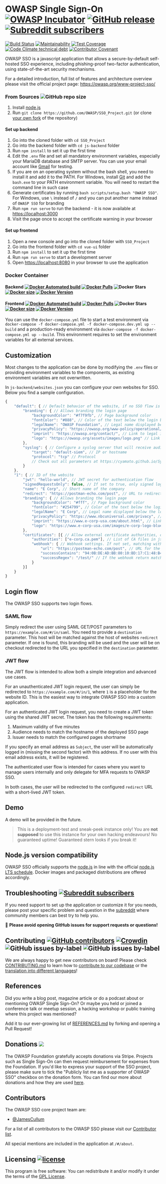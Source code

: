 # OWASP Single Sign-On [![OWASP Incubator](https://img.shields.io/badge/owasp-incubator%20project-fe7d37.svg)](https://owasp.org/projects/) [![GitHub release](https://img.shields.io/github/v/release/OWASP/SSO_Project.svg)](https://github.com/OWASP/SSO_Project/releases/latest) [![Subreddit subscribers](https://img.shields.io/reddit/subreddit-subscribers/owasp_sso?style=social)](https://reddit.com/r/owasp_sso)

[![Build Status](https://travis-ci.com/OWASP/SSO_Project.svg?branch=master)](https://travis-ci.com/OWASP/SSO_Project)
[![Maintainability](https://api.codeclimate.com/v1/badges/ed0dcb586f3143886687/maintainability)](https://codeclimate.com/github/OWASP/SSO_Project/maintainability)
[![Test Coverage](https://api.codeclimate.com/v1/badges/ed0dcb586f3143886687/test_coverage)](https://codeclimate.com/github/OWASP/SSO_Project/test_coverage)
[![Code Climate technical debt](https://img.shields.io/codeclimate/tech-debt/OWASP/SSO_Project)](https://codeclimate.com/github/OWASP/SSO_Project/trends/technical_debt)
[![Contributor Covenant](https://img.shields.io/badge/Contributor%20Covenant-v2.0%20adopted-ff69b4.svg)](CODE_OF_CONDUCT.md)

OWASP SSO is a javascript application that allows a secure-by-default self-hosted SSO experience, 
including phishing-proof two-factor authentication, using state-of-the-art security mechanisms.

For a detailed introduction, full list of features and architecture
overview please visit the official project page:
<https://owasp.org/www-project-sso/>

### From Sources ![GitHub repo size](https://img.shields.io/github/repo-size/OWASP/SSO_Project.svg)

1. Install [node.js](#nodejs-version-compatibility)
2. Run `git clone https://github.com/OWASP/SSO_Project.git` (or
   clone [your own fork](https://github.com/OWASP/SSO_Project/fork)
   of the repository)

#### Set up backend

1. Go into the cloned folder with `cd SSO_Project`
2. Go into the backend folder with `cd js-backend` folder
3. Run `npm install` to set it up the first time
4. Edit the `.env` file and set all mandatory environment variables, especially your MariaDB database and SMTP server.
You can use your email account like [Gmail](https://www.hostinger.com/tutorials/how-to-use-free-google-smtp-server) for testing.
5. If you are on an operating system without the bash shell, you need to install it and add it to the PATH.
For Windows, install [Git](https://git-scm.com/download/win) and add the `bash.exe` to your PATH environment variable.
You will need to restart the command line in such case
6. Generate certificates by running `bash scripts/setup.bash "OWASP SSO"`. For Windows, use `\` instead of `/` and you can put another name instead of `OWASP SSO` for branding
7. Run `npm run serve` to run the backend - it is now available at <https://localhost:3000>
8. Visit the page once to accept the certificate warning in your browser

#### Set up frontend

1. Open a new console and go into the cloned folder with `SSO_Project`
2. Go into the frontend folder with `cd vue-ui` folder
3. Run `npm install` to set it up the first time
4. Run `npm run serve` to start a development server
5. Open <https://localhost:8080> in your browser to use the application

### Docker Container

#### Backend [![Docker Automated build](https://img.shields.io/docker/automated/owaspsso/js-backend.svg)](https://hub.docker.com/r/owaspsso/js-backend) [![Docker Pulls](https://img.shields.io/docker/pulls/owaspsso/js-backend.svg)](https://hub.docker.com/r/owaspsso/js-backend) ![Docker Stars](https://img.shields.io/docker/stars/owaspsso/js-backend.svg) [![Docker size](https://images.microbadger.com/badges/image/owaspsso/js-backend.svg)](https://microbadger.com/images/owaspsso/js-backend) [![Docker Version](https://images.microbadger.com/badges/version/owaspsso/js-backend.svg)](https://microbadger.com/images/owaspsso/js-backend)

#### Frontend [![Docker Automated build](https://img.shields.io/docker/automated/owaspsso/vue-ui.svg)](https://hub.docker.com/r/owaspsso/vue-ui) [![Docker Pulls](https://img.shields.io/docker/pulls/owaspsso/vue-ui.svg)](https://hub.docker.com/r/owaspsso/vue-ui) ![Docker Stars](https://img.shields.io/docker/stars/owaspsso/vue-ui.svg) [![Docker size](https://images.microbadger.com/badges/image/owaspsso/vue-ui.svg)](https://microbadger.com/images/owaspsso/vue-ui) [![Docker Version](https://images.microbadger.com/badges/version/owaspsso/vue-ui.svg)](https://microbadger.com/images/owaspsso/vue-ui)

You can use the `docker-compose.yml` file to start a test environment via `docker-compose -f docker-compose.yml -f docker-compose.dev.yml up --build`
and a production-ready environment via `docker-compose -f docker-compose.yml up --build`.
This environment requires to set the environment variables for all external services.

## Customization

Most changes to the application can be done by modifying the `.env` files or providing environment variables to the components,
as existing environment variables are not overwritten.

In `js-backend/websites.json` you can configure your own websites for SSO.
Below you find a sample configuration.

```javascript
{
	"default": { // Default behavior of the website, if no SSO flow is used
		"branding": { // Allows branding the login page
			"backgroundColor": "#f7f9fb", // Page background color
			"fontColor": "#888", // Color of the text below the login box
			"legalName": "OWASP Foundation", // Legal name displayed below the login box
			"privacyPolicy": "https://owasp.org/www-policy/operational/privacy", // Link to privacy policy, mandatory
			"imprint": "https://owasp.org/contact/", // Link to legal imprint, optional
			"logo": "https://owasp.org/assets/images/logo.png" // Link to logo
		},
		"syslog": { // Configure a syslog server that will receive audit logs in CEF format, optional
			"target": "default-siem", // IP or hostname
			"protocol": "tcp" // Protocol
			// Check out all parameters at https://cyamato.github.io/SyslogPro/module-SyslogPro-Syslog.html
		}
	},
	"1": { // ID of the website
		"jwt": "hello-world", // JWT secret for authentication flow
		"signedRequestsOnly": false, // If set to true, only signed login requests are allowed
		"name": "E Corp", // Short name of the company
		"redirect": "https://postman-echo.com/post", // URL to redirect to
		"branding": { // Allows branding the login page
			"backgroundColor": "#fff", // Page background color
			"fontColor": "#254799", // Color of the text below the login box
			"legalName": "E Corp", // Legal name displayed below the login box
			"privacyPolicy": "https://www.nbcuniversal.com/privacy", // Link to privacy policy, mandatory
			"imprint": "https://www.e-corp-usa.com/about.html", // Link to legal imprint, optional
			"logo": "https://www.e-corp-usa.com/images/e-corp-logo-blue.png" // Link to logo
		},
		"certificates": [{ // Allow external certificate authorities, optional
			"authorities": ["e-corp.ca.pem"], // List of CA files in js-backend/keys/ca folder to be used for this webhook
			"webhook": { // Webhook settings. If not set, matching with a custom CA passes authentication
				"url": "https://postman-echo.com/post", // URL for the server to contact for verification
				"successContains": "94:0B:DE:AD:BB:80:10:BD:17:C1:48:B4:5A:B2:66:3C:B5:75:DE:7B:89:37:65:D3:60:FF:B0:09:26:27:B2:91", // If the webhook return contains this text, pass the check
				"successRegex": "/test/" // If the webhook return matches this regex, pass the check
			}
		}]
	}
}
```

## Login flow

The OWASP SSO supports two login flows.

### SAML flow

Simply redirect the user using SAML GET/POST parameters to `https://example.com/#/in/saml`.
You need to provide a `destination` parameter. This host will be matched against the host of websites `redirect` parameter.
If one is found, this branding will be used and the user will be on checkout redirected to the URL you specified in the `destination` parameter.

### JWT flow

The JWT flow is intended to allow both a simple integration and advanced use cases.

For an unauthenticated JWT login request, the user can simply be redirected to `https://example.com/#/in/1`, where `1` is a placeholder for the website ID.
This is the easiest way to integrate OWASP SSO into a custom application.

For an authenticated JWT login request, you need to create a JWT token using the shared JWT secret.
The token has the following requirements:

1. Maximum validity of five minutes
2. Audience needs to match the hostname of the deployed SSO page
3. Issuer needs to match the configured pages shortname

If you specify an email address as `Subject`, the user will be automatically logged in (missing the second factor) with this address.
If no user with this email address exists, it will be registered.

The authenticated user flow is intended for cases where you want to manage users internally and only delegate for MFA requests to OWASP SSO.

In both cases, the user will be redirected to the configured `redirect` URL with a short-lived JWT token.

## Demo

A demo will be provided in the future.

> This is a deployment-test and sneak-peek instance only! You are __not
> supposed__ to use this instance for your own hacking endeavours! No
> guaranteed uptime! Guaranteed stern looks if you break it!

## Node.js version compatibility

OWASP SSO officially supports the [node.js](http://nodejs.org) in line with the
official [node.js LTS schedule](https://github.com/nodejs/LTS).
Docker images and packaged distributions are offered accordingly.

## Troubleshooting [![Subreddit subscribers](https://img.shields.io/reddit/subreddit-subscribers/owasp_sso?style=social)](https://reddit.com/r/owasp_sso)

If you need support to set up the application or customize it for you needs,
please post your specific problem and question in the [subreddit](https://reddit.com/r/owasp_sso) 
where community members can best try to help you.

:stop_sign: **Please avoid opening GitHub issues for support requests or
questions!**

## Contributing [![GitHub contributors](https://img.shields.io/github/contributors/OWASP/SSO_Project.svg)](https://github.com/OWASP/SSO_Project/graphs/contributors) [![Crowdin](https://badges.crowdin.net/owasp-single-sign-on/localized.svg)](https://crowdin.com/project/owasp-single-sign-on) ![GitHub issues by-label](https://img.shields.io/github/issues/OWASP/SSO_Project/help%20wanted.svg) ![GitHub issues by-label](https://img.shields.io/github/issues/OWASP/SSO_Project/good%20first%20issue.svg)

We are always happy to get new contributors on board! Please check
[CONTRIBUTING.md](CONTRIBUTING.md) to learn how to
[contribute to our codebase](CONTRIBUTING.md#code-contributions) or the
[translation into different languages](CONTRIBUTING.md#i18n-contributions)!

## References

Did you write a blog post, magazine article or do a podcast about or
mentioning OWASP Single Sign-On? Or maybe you held or joined a conference
talk or meetup session, a hacking workshop or public training where this
project was mentioned?

Add it to our ever-growing list of [REFERENCES.md](REFERENCES.md) by
forking and opening a Pull Request!

## Donations [![](https://img.shields.io/badge/support-OWASP%20SSO-blue)](https://owasp.org/donate?reponame=www-project-sso&title=OWASP+Single+Sign-On)

The OWASP Foundation gratefully accepts donations via Stripe. Projects
such as Single Sign-On can then request reimbursement for expenses from the
Foundation. If you'd like to express your support of the SSO
project, please make sure to tick the "Publicly list me as a supporter
of OWASP SSO" checkbox on the donation form. You can find our
more about donations and how they are used [here](https://owasp.org/donate/?reponame=www-project-sso&title=OWASP+Single+Sign-On).

## Contributors

The OWASP SSO core project team are:

- [@JamesCullum](https://github.com/JamesCullum)

For a list of all contributors to the OWASP SSO please visit our
[Contributor list](https://github.com/OWASP/SSO_Project/graphs/contributors).

All special mentions are included in the application at `/#/about`.

## Licensing [![license](https://img.shields.io/github/license/OWASP/SSO_Project.svg)](https://github.com/OWASP/SSO_Project/blob/master/LICENSE)

This program is free software: You can redistribute it and/or modify it
under the terms of the
[GPL License](https://github.com/OWASP/SSO_Project/blob/master/LICENSE).

